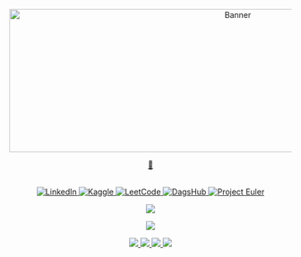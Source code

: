 <p align="center">
  <img src="img/hello.gif" alt="Banner" height='256px' width="800px">
</p>

<a href="https://huggingface.co/joshuarwanda">
  <p align="center">
    <b>🤗</b>
  </p>
</a>

<p align="center">
<br>
    <a href="https://www.linkedin.com/in/joshua-rwanda-a902b51a6">
        <img src="https://img.shields.io/badge/LinkedIn-purple?style=flat-square&logo=linkedin" alt="LinkedIn">
    </a>
    <a href="https://www.kaggle.com/joshuarwanda">
        <img src="https://img.shields.io/badge/Kaggle-purple?style=flat-square&logo=kaggle" alt="Kaggle">
    </a>
    <a href="https://leetcode.com/joshuarwanda/">
        <img src="https://img.shields.io/badge/LeetCode-purple?style=flat-square&logo=LeetCode" alt="LeetCode">
    </a>
    <a href="https://dagshub.com/joshuarwanda">
        <img src="https://img.shields.io/badge/DagsHub-purple?style=flat-square&logo=dagshub" alt="DagsHub">
    </a>
    <a href="https://projecteuler.net/profile/joshuarwanda.png">
        <img src="https://img.shields.io/badge/ProjectEuler-purple?style=flat-square&logo=dagshub" alt="Project Euler">
    </a>

<p>





<p align="center">
  <a href="https://github.com/joshuarwanda">
    <img src="https://komarev.com/ghpvc/?username=Ramatich&color=blue&style=flat)" />
  </a>
</p>

<p align="center">
  <img src="https://github-readme-stats.vercel.app/api?username=joshuarwanda&show_icons=true&theme=dark">
</p>

<p align="center">
<More details>
  <a href="https://github.com/joshuarwanda">
    <img src="http://github-profile-summary-cards.vercel.app/api/cards/profile-details?username=joshuarwanda&theme=transparent" />
  </a>
  <a href="https://github.com/joshuarwanda">
    <img src="https://github-readme-streak-stats.herokuapp.com/?user=joshuarwanda&hide_border=true&card_width=338&theme=transparent" />
  </a>
  <a href="https://github.com/joshuarwanda">
    <img src="http://github-profile-summary-cards.vercel.app/api/cards/stats?username=joshuarwanda&theme=transparent" />
  </a>
  <a href="https://github.com/joshuarwanda">
    <img src="https://github-readme-stats.vercel.app/api/top-langs/?username=joshuarwanda&langs_count=9&exclude_repo=&hide=layout=default&card_width=699&hide_border=true&theme=transparent" />
  </a>
</More details>
</p>
<!-- ![GitHub Grade](https://github-readme-stats.vercel.app/api?username=joshuarwanda&show_icons=true&theme=dark) -->
